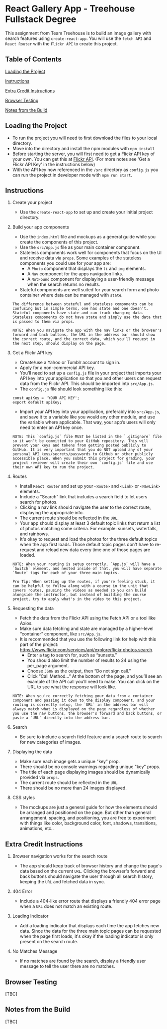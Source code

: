 # React Gallery App - Treehouse Fullstack Degree

This assignment from Team Treehouse is to build an image gallery with search features using `create-react-app`. You will use the `fetch API` and `React Router` with the `Flickr API` to create this project.

## Table of Contents

[Loading the Project](#loading-the-project)

[Instructions](#instructions)

[Extra Credit Instructions](#extra-credit-instructions)

[Browser Testing](#browser-testing)

[Notes from the Build](#notes-from-the-build)

## Loading the Project

- To run the project you will need to first download the files to your local directory.
- Move into the directory and install the npm modules with `npm install`
- Before starting the server, you will first need to get a Flickr API key of your own. You can get this at [Flickr API](#https://www.flickr.com/services/api/misc.api_keys.html). (For more notes see 'Get a Flickr API Key' in the instructions below)
- With the API key now referenced in the `/src` directory as `config.js` you can run the project in developer mode with `npm run start`.

## Instructions

1. Create your project

   - Use the `create-react-app` to set up and create your initial project directory.

2. Build your app components

   - Use the `index.html` file and mockups as a general guide while you create the components of this project.
   - Use the `src/App.js` file as your main container component.
   - Stateless components work well for components that focus on the UI and receive data via `props`. Some examples of the stateless components you could use for your app are:
     - A `Photo` component that displays the `li` and `img` elements.
     - A `Nav` component for the apps navigation links.
     - A `NotFound` component for displaying a user-friendly message when the search returns no results.
   - Stateful components are well suited for your search form and photo container where data can be managed with `state`.

   ```
   The difference between stateful and stateless components can be confusing but in simple terms, one has state and one doesn’t. Stateful components have state and can track changing data. Stateless components do not have state and simply use the data that is passed to them via props.
   ```

   ```
   NOTE: When you navigate the app with the nav links or the browser's forward and back buttons, the URL in the address bar should show the correct route, and the correct data, which you'll request in the next step, should display on the page.

   ```

3. Get a Flickr API key

   - Create/use a Yahoo or Tumblr account to sign in.
   - Apply for a non-commercial API key.
   - You’ll need to set up a `config.js` file in your project that imports your API key into your application so that you and other users can request data from the Flickr API. This should be imported into `src/App.js`.
   - The `config.js` file should look something like this:

   ```
   const apiKey = 'YOUR API KEY';
   export default apiKey;
   ```

   - Import your API key into your application, preferably into `src/App.js`, and save it to a variable like you would any other module, and use the variable where applicable. That way, your app’s users will only need to enter an API key once.

   ```
   NOTE: This `config.js` file MUST be listed in the `.gitignore` file so it won’t be committed to your GitHub repository. This will prevent your keys and tokens from getting posted publicly to GitHub. It is very important that you do NOT upload any of your personal API keys/secrets/passwords to Github or other publicly accessible place. When you submit this project for grading, your project reviewer will create their own `config.js` file and use their own API key to run the project.
   ```

4. Routes

   - Install `React Router` and set up your `<Route>` and `<Link>` or `<NavLink>` elements.
   - Include a "Search" link that includes a search field to let users search for photos.
   - Clicking a nav link should navigate the user to the correct route, displaying the appropriate info.
   - The current route should be reflected in the `URL`.
   - Your app should display at least 3 default topic links that return a list of photos matching some criteria. For example: sunsets, waterfalls, and rainbows.
   - It's okay to request and load the photos for the three default topics when the app first loads. Those default topic pages don't have to re-request and reload new data every time one of those pages are loaded.

   ```
   NOTE: When your routing is setup correctly, `App.js` will have a `Switch` element, and nested inside of that, you will have separate `Route` tags for each of your three main topics.
   ```

   ```
   Pro Tip: When setting up the routes, if you're feeling stuck, it can be helpful to follow along with a course in the unit that covers routes, pausing the videos as needed so you can build alongside the instructor, but instead of building the course project, try to apply what's in the video to this project.
   ```

5. Requesting the data

   - Fetch the data from the Flickr API using the Fetch API or a tool like Axios.
   - Make sure data fetching and state are managed by a higher-level “container” component, like `src/App.js`.
   - It is recommended that you use the following link for help with this part of the project: https://www.flickr.com/services/api/explore/flickr.photos.search.
     - Enter a tag to search for, such as “sunsets.”
     - You should also limit the number of results to 24 using the per_page argument.
     - Choose `JSON` as the output, then “Do not sign call.”
     - Click “Call Method...” At the bottom of the page, and you’ll see an example of the API call you’ll need to make. You can click on the URL to see what the response will look like.

   ```
   NOTE: When you're correctly fetching your data from a container component and passing it down to the display component, and your routing is correctly setup, the `URL` in the address bar will always match what is displayed on the page regardless of whether you use the nav buttons, the browser's forward and back buttons, or paste a `URL` directly into the address bar.
   ```

6. Search

   - Be sure to include a search field feature and a search route to search for new categories of images.

7. Displaying the data

   - Make sure each image gets a unique "key" prop.
   - There should be no console warnings regarding unique "key" props.
   - The title of each page displaying images should be dynamically provided via `props`.
   - The current route should be reflected in the `URL`.
   - There should be no more than 24 images displayed.

8. CSS styles

   - The mockups are just a general guide for how the elements should be arranged and positioned on the page. But other than general arrangement, spacing, and positioning, you are free to experiment with things like color, background color, font, shadows, transitions, animations, etc..

## Extra Credit Instructions

1. Browser navigation works for the search route

   - The app should keep track of browser history and change the page's data based on the current `URL`. Clicking the browser's forward and back buttons should navigate the user through all search history, keeping the `URL` and fetched data in sync.

2. 404 Error

   - Include a 404-like error route that displays a friendly 404 error page when a `URL` does not match an existing route.

3. Loading Indicator

   - Add a loading indicator that displays each time the app fetches new data. Since the data for the three main topic pages can be requested when the page first loads, it's okay if the loading indicator is only present on the search route.

4. No Matches Message

   - If no matches are found by the search, display a friendly user message to tell the user there are no matches.

## Browser Testing

[TBC]

## Notes from the Build

[TBC]
